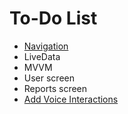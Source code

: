 To-Do List
====

* [Navigation](https://developer.android.com/guide/navigation/navigation-getting-started)
* LiveData
* MVVM
* User screen
* Reports screen
* [Add Voice Interactions](https://codelabs.developers.google.com/codelabs/voice-interaction/index.html)
